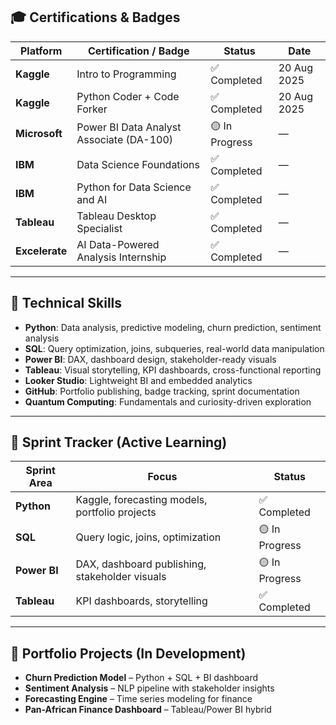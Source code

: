 ## 🎓 Certifications & Badges

| Platform     | Certification / Badge                          | Status        | Date          |
|--------------|--------------------------------------------------|---------------|---------------|
| **Kaggle**   | Intro to Programming                             | ✅ Completed  | 20 Aug 2025   |
| **Kaggle**   | Python Coder + Code Forker                       | ✅ Completed  | 20 Aug 2025   |
| **Microsoft**| Power BI Data Analyst Associate (DA-100)         | 🟡 In Progress| —             |
| **IBM**      | Data Science Foundations                         | ✅ Completed  | —             |
| **IBM**      | Python for Data Science and AI                   | ✅ Completed  | —             |
| **Tableau**  | Tableau Desktop Specialist                       | ✅ Completed  | —             |
| **Excelerate**| AI Data-Powered Analysis Internship             | ✅ Completed  | —             |

---

## 🧠 Technical Skills

- **Python**: Data analysis, predictive modeling, churn prediction, sentiment analysis
- **SQL**: Query optimization, joins, subqueries, real-world data manipulation
- **Power BI**: DAX, dashboard design, stakeholder-ready visuals
- **Tableau**: Visual storytelling, KPI dashboards, cross-functional reporting
- **Looker Studio**: Lightweight BI and embedded analytics
- **GitHub**: Portfolio publishing, badge tracking, sprint documentation
- **Quantum Computing**: Fundamentals and curiosity-driven exploration

---

## 🚀 Sprint Tracker (Active Learning)

| Sprint Area  | Focus                                             | Status        |
|--------------|--------------------------------------------------|---------------|
| **Python**   | Kaggle, forecasting models, portfolio projects   | ✅ Completed  |
| **SQL**      | Query logic, joins, optimization                 | 🟡 In Progress|
| **Power BI** | DAX, dashboard publishing, stakeholder visuals   | 🟡 In Progress|
| **Tableau**  | KPI dashboards, storytelling                     | ✅ Completed  |

---

## 📁 Portfolio Projects (In Development)

- **Churn Prediction Model** – Python + SQL + BI dashboard
- **Sentiment Analysis** – NLP pipeline with stakeholder insights
- **Forecasting Engine** – Time series modeling for finance
- **Pan-African Finance Dashboard** – Tableau/Power BI hybrid
